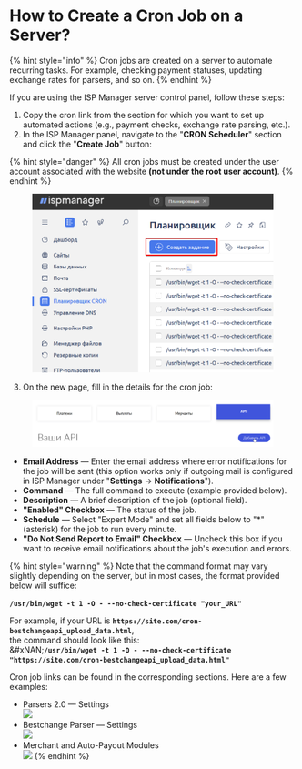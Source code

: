 # How to Create a Cron Job on a Server?

{% hint style="info" %}
Cron jobs are created on a server to automate recurring tasks. For example, checking payment statuses, updating exchange rates for parsers, and so on.
{% endhint %}

If you are using the ISP Manager server control panel, follow these steps:

1. Copy the cron link from the section for which you want to set up automated actions (e.g., payment checks, exchange rate parsing, etc.).
2. In the ISP Manager panel, navigate to the "**CRON Scheduler**" section and click the "**Create Job**" button:

{% hint style="danger" %}
All cron jobs must be created under the user account associated with the website **(not under the root user account)**.
{% endhint %}

<figure><img src="../../.gitbook/assets/%D0%B8%D0%B7%D0%BE%D0%B1%D1%80%D0%B0%D0%B6%D0%B5%D0%BD%D0%B8%D0%B5%20(124).png" alt="" width="563"><figcaption></figcaption></figure>

3. On the new page, fill in the details for the cron job:

<figure><img src="../../.gitbook/assets/image%20(1314).png" alt="" width="473"><figcaption></figcaption></figure>

* **Email Address** — Enter the email address where error notifications for the job will be sent (this option works only if outgoing mail is configured in ISP Manager under "**Settings** -> **Notifications**").
* **Command** — The full command to execute (example provided below).
* **Description** — A brief description of the job (optional field).
* **"Enabled" Checkbox** — The status of the job.
* **Schedule** — Select "Expert Mode" and set all fields below to "\*" (asterisk) for the job to run every minute.
* **"Do Not Send Report to Email" Checkbox** — Uncheck this box if you want to receive email notifications about the job's execution and errors.

{% hint style="warning" %}
Note that the command format may vary slightly depending on the server, but in most cases, the format provided below will suffice:

**`/usr/bin/wget -t 1 -O - --no-check-certificate "your_URL"`**

For example, if your URL is **`https://site.com/cron-bestchangeapi_upload_data.html`**,\
the command should look like this:\
&#xNAN;**`/usr/bin/wget -t 1 -O - --no-check-certificate "https://site.com/cron-bestchangeapi_upload_data.html"`**

Cron job links can be found in the corresponding sections. Here are a few examples:

* Parsers 2.0 — Settings\
  ![](../../.gitbook/assets/image%20\(1944\).png)
* Bestchange Parser — Settings\
  ![](../../.gitbook/assets/image%20\(1945\).png)
* Merchant and Auto-Payout Modules\
  ![](../../.gitbook/assets/image%20\(1946\).png)
{% endhint %}
